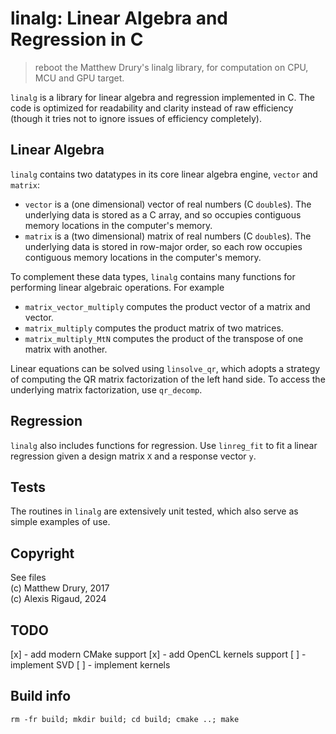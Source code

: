 linalg: Linear Algebra and Regression in C
===========================================

> reboot  the Matthew Drury's linalg library, for computation on CPU, MCU and GPU target.

`linalg` is a library for linear algebra and regression implemented in C.  The code is optimized for readability and clarity instead of raw efficiency (though it tries not to ignore issues of efficiency completely).

Linear Algebra
--------------

`linalg` contains two datatypes in its core linear algebra engine, `vector` and `matrix`:

  - `vector` is a (one dimensional) vector of real numbers (C `double`s).  The underlying data is stored as a C array, and so occupies contiguous memory locations in the computer's memory.
  - `matrix` is a (two dimensional) matrix of real numbers (C `double`s).  The underlying data is stored in row-major order, so each row occupies contiguous memory locations in the computer's memory.

To complement these data types, `linalg` contains many functions for performing linear algebraic operations.  For example

  - `matrix_vector_multiply` computes the product vector of a matrix and vector.
  - `matrix_multiply` computes the product matrix of two matrices.
  - `matrix_multiply_MtN` computes the product of the transpose of one matrix with another.

Linear equations can be solved using `linsolve_qr`, which adopts a strategy of computing the QR matrix factorization of the left hand side.  To access the underlying matrix factorization, use `qr_decomp`.

Regression
----------

`linalg` also includes functions for regression.  Use `linreg_fit` to fit a linear regression given a design matrix `X` and a response vector `y`.

Tests
-----

The routines in `linalg` are extensively unit tested, which also serve as simple examples of use.

Copyright
-----

See files   
(c) Matthew Drury, 2017   
(c) Alexis Rigaud, 2024   

TODO
-----

[x] - add modern CMake support
[x] - add OpenCL kernels support
[ ] - implement SVD
[ ] - implement kernels

Build info
-----

`rm -fr build; mkdir build; cd build; cmake ..; make`

